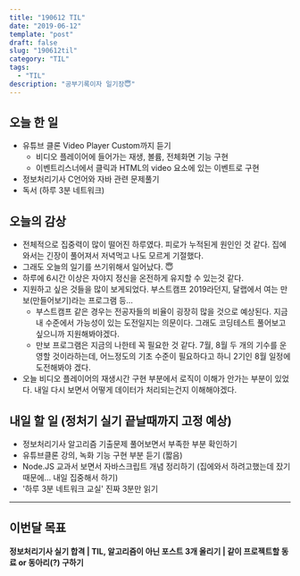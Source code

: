 ```yaml
---
title: "190612 TIL"
date: "2019-06-12"
template: "post"
draft: false
slug: "190612til"
category: "TIL"
tags:
  - "TIL"
description: "공부기록이자 일기장😇"
---
```


## 오늘 한 일

- 유튜브 클론 Video Player Custom까지 듣기
  - 비디오 플레이어에 들어가는 재생, 볼륨, 전체화면 기능 구현
  - 이벤트리스너에서 클릭과 HTML의 video 요소에 있는 이벤트로 구현
- 정보처리기사 C언어와 자바 관련 문제풀기
- 독서 (하루 3분 네트워크)

## 오늘의 감상

- 전체적으로 집중력이 많이 떨어진 하루였다. 피로가 누적된게 원인인 것 같다. 집에와서는 긴장이 풀어져서 저녁먹고 나도 모르게 기절했다.
- 그래도 오늘의 일기를 쓰기위해서 일어났다. 😇
- 하루에 6시간 이상은 자야지 정신을 온전하게 유지할 수 있는것 같다.
- 지원하고 싶은 것들을 많이 보게되었다. 부스트캠프 2019라던지, 달랩에서 여는 만보(만들어보기)라는 프로그램 등…
  - 부스트캠프 같은 경우는 전공자들의 비율이 굉장히 많을 것으로 예상된다. 지금 내 수준에서 가능성이 있는 도전일지는 의문이다. 그래도 코딩테스트 풀어보고 싶으니까 지원해봐야겠다.
  - 만보 프로그램은 지금의 나한테 꼭 필요한 것 같다. 7월, 8월 두 개의 기수를 운영할 것이라하는데, 어느정도의 기초 수준이 필요하다고 하니 2기인 8월 일정에 도전해봐야 겠다.
- 오늘 비디오 플레이어의 재생시간 구현 부분에서 로직이 이해가 안가는 부분이 있었다. 내일 다시 보면서 어떻게 데이터가 처리되는건지 이해해야겠다.

## 내일 할 일 (정처기 실기 끝날때까지 고정 예상)

- 정보처리기사 알고리즘 기출문제 풀어보면서 부족한 부분 확인하기
- 유튜브클론 강의, 녹화 기능 구현 부분 듣기 (짧음)
- Node.JS 교과서 보면서 자바스크립트 개념 정리하기 (집에와서 하려고했는데 잤기때문에… 내일 집중해서 하기)
- '하루 3분 네트워크 교실' 진짜 3분만 읽기

---

## 이번달 목표

**정보처리기사 실기 합격 | TIL, 알고리즘이 아닌 포스트 3개 올리기 | 같이 프로젝트할 동료 or 동아리(?) 구하기**